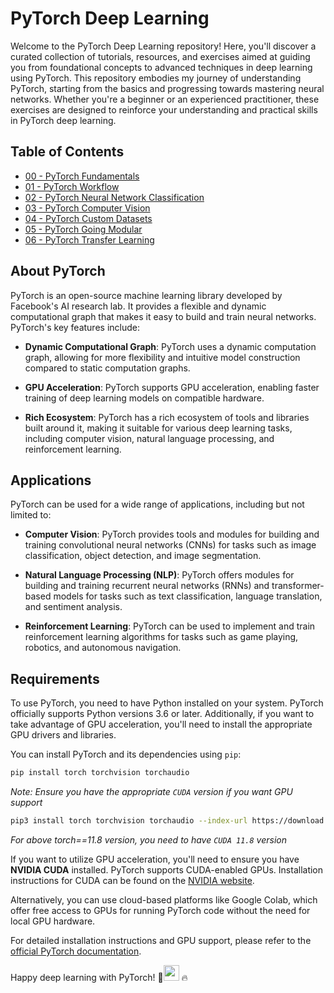 # PyTorch Deep Learning 

Welcome to the PyTorch Deep Learning repository! Here, you'll discover a curated collection of tutorials, resources, and exercises aimed at guiding you from foundational concepts to advanced techniques in deep learning using PyTorch. This repository embodies my journey of understanding PyTorch, starting from the basics and progressing towards mastering neural networks. Whether you're a beginner or an experienced practitioner, these exercises are designed to reinforce your understanding and practical skills in PyTorch deep learning.

## Table of Contents

- [00 - PyTorch Fundamentals](https://github.com/SahashRaee/Data_Science/tree/main/4.Deep_Learning_in_PyTorch/00_Pytorch_Fundamentals)
- [01 - PyTorch Workflow](https://github.com/LuluW8071/Data-Science/tree/main/Pytorch/01_Pytorch_Workflow)
- [02 - PyTorch Neural Network Classification](https://github.com/LuluW8071/Data-Science/tree/main/Pytorch/02_PyTorch_Neural_Network_Classification)
- [03 - PyTorch Computer Vision](https://github.com/LuluW8071/Data-Science/tree/main/Pytorch/03_PyTorch_Computer_Vision)
- [04 - PyTorch Custom Datasets](https://github.com/LuluW8071/Data-Science/tree/main/Pytorch/04_PyTorch_Custom_Datasets)
- [05 - PyTorch Going Modular](https://github.com/LuluW8071/Data-Science/tree/main/Pytorch/05_PyTorch_Going_Modular/going_modular)
- [06 - PyTorch Transfer Learning](https://github.com/LuluW8071/Data-Science/tree/main/Pytorch/06_PyTorch_Transfer_Learning)
 
## About PyTorch

PyTorch is an open-source machine learning library developed by Facebook's AI research lab. It provides a flexible and dynamic computational graph that makes it easy to build and train neural networks. PyTorch's key features include:

- **Dynamic Computational Graph**: PyTorch uses a dynamic computation graph, allowing for more flexibility and intuitive model construction compared to static computation graphs.
  
- **GPU Acceleration**: PyTorch supports GPU acceleration, enabling faster training of deep learning models on compatible hardware.
  
- **Rich Ecosystem**: PyTorch has a rich ecosystem of tools and libraries built around it, making it suitable for various deep learning tasks, including computer vision, natural language processing, and reinforcement learning.

## Applications

PyTorch can be used for a wide range of applications, including but not limited to:

- **Computer Vision**: PyTorch provides tools and modules for building and training convolutional neural networks (CNNs) for tasks such as image classification, object detection, and image segmentation.

- **Natural Language Processing (NLP)**: PyTorch offers modules for building and training recurrent neural networks (RNNs) and transformer-based models for tasks such as text classification, language translation, and sentiment analysis.

- **Reinforcement Learning**: PyTorch can be used to implement and train reinforcement learning algorithms for tasks such as game playing, robotics, and autonomous navigation.

## Requirements

To use PyTorch, you need to have Python installed on your system. PyTorch officially supports Python versions 3.6 or later. Additionally, if you want to take advantage of GPU acceleration, you'll need to install the appropriate GPU drivers and libraries.

You can install PyTorch and its dependencies using `pip`:

```bash
pip install torch torchvision torchaudio
```

*Note: Ensure you have the appropriate `CUDA` version if you want GPU support*</br>
```bash
pip3 install torch torchvision torchaudio --index-url https://download.pytorch.org/whl/cu118
```
*For above torch==11.8 version, you need to have `CUDA 11.8` version*

If you want to utilize GPU acceleration, you'll need to ensure you have **NVIDIA CUDA** installed. PyTorch supports CUDA-enabled GPUs. Installation instructions for CUDA can be found on the [NVIDIA website](https://developer.nvidia.com/cuda-toolkit).

Alternatively, you can use cloud-based platforms like Google Colab, which offer free access to GPUs for running PyTorch code without the need for local GPU hardware.

For detailed installation instructions and GPU support, please refer to the [official PyTorch documentation](https://pytorch.org/get-started/locally/).

Happy deep learning with PyTorch! 🚀<img src="https://user-images.githubusercontent.com/74038190/213844263-a8897a51-32f4-4b3b-b5c2-e1528b89f6f3.png" width="25px" /> 🔥
